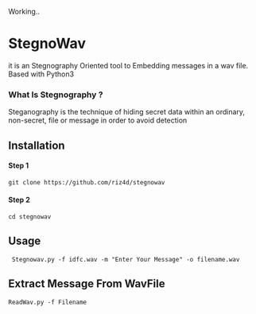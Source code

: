 Working..

# StegnoWav

it is an Stegnography Oriented tool to Embedding messages in a wav file.
Based with Python3

### What Is Stegnography ?

Steganography is the technique of hiding secret data within an ordinary,
non-secret, file or message in order to avoid detection

## Installation

#### Step 1
`git clone https://github.com/riz4d/stegnowav`
#### Step 2
`cd stegnowav`

## Usage
` Stegnowav.py -f idfc.wav -m "Enter Your Message" -o filename.wav`

## Extract Message From WavFile
`ReadWav.py -f Filename`
